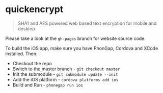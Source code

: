 quickencrypt
=======

> SHA1 and AES powered web based text encryption for mobile and desktop.

Please take a look at the `gh-pages` branch for website source code.

To build the iOS app, make sure you have PhonGap, Cordova and XCode installed. Then:

- Checkout the repo
- Switch to the master branch - `git checkout master`
- Init the submodule - `git submodule update --init`
- Add the iOS platform - `cordova platforms add ios`
- Build and Run - `phonegap run ios`
